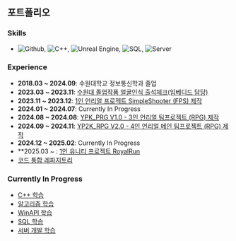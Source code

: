 ## 포트폴리오

### **Skills**
- ![Github](https://img.shields.io/badge/-Github-24292f?logo=github&logoColor=white), ![C++](https://img.shields.io/badge/-C%2B%2B-00599C?logo=cplusplus&logoColor=white), ![Unreal Engine](https://img.shields.io/badge/-Unreal%20Engine-003D60?logo=unrealengine&logoColor=white), ![SQL](https://img.shields.io/badge/-SQL-00618A?logo=sqlite&logoColor=white), ![Server](https://img.shields.io/badge/-Server-000000?logo=ubuntu&logoColor=white)

### **Experience**
- **2018.03 ~ 2024.09**: 수원대학교 정보통신학과 졸업
- **2023.03 ~ 2023.11**: [수원대 졸업작품 얼굴인식 출석체크(임베디드 담당)](https://github.com/kht9544/FaceRecongnition)
- **2023.11 ~ 2023.12**: [1인 언리얼 프로젝트 SimpleShooter (FPS) 제작](https://github.com/kht9544/SimpleShooter)
- **2024.01 ~ 2024.07**: Currently In Progress
- **2024.08 ~ 2024.08**: [YPK_PRG V1.0 - 3인 언리얼 팀프로젝트 (RPG) 제작](https://github.com/kht9544/YPK_TeamProject)
- **2024.09 ~ 2024.11**: [YP2K_RPG V2.0 - 4인 언리얼 메인 팀프로젝트 (RPG) 제작](https://github.com/kht9544/YP2K_MainProject)
- **2024.12 ~ 2025.02**: Currently In Progress
- **2025.03 ~          : [1인 유니티 프로젝트 RoyalRun](https://github.com/kht9544/Royal_Run)
- [코드 통합 레파지토리](https://github.com/kht9544/2024.5.30Unreal_kht)

### **Currently In Progress**
- [C++ 학습](https://github.com/kht9544/Cplusplus_Study)
- [알고리즘 학습](https://github.com/kht9544/Algorithm)
- [WinAPI 학습](https://github.com/kht9544/WINAPI)
- [SQL 학습](https://github.com/kht9544/DataBase)
- [서버 개발 학습](https://github.com/kht9544/Server)
